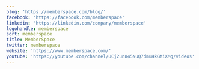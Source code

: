 ```yaml
---
blog: 'https://memberspace.com/blog/'
facebook: 'https://facebook.com/memberspace'
linkedin: 'https://linkedin.com/company/memberspace'
logohandle: memberspace
sort: memberspace
title: MemberSpace
twitter: memberspace
website: 'https://www.memberspace.com/'
youtube: 'https://youtube.com/channel/UCj2unn45NuQ7dmuHkGMiXMg/videos'
---
```

